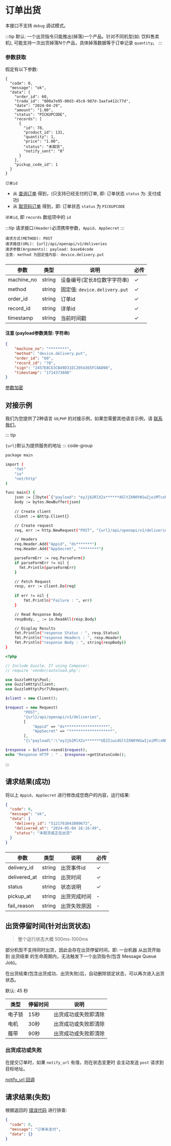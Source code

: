 # 订单出货

本接口不支持 `debug` 调试模式。


:::tip
默认: 一个出货指令只能推出(掉落)一个产品。针对不同机型(如: 饮料售卖机), 可能支持一次出货掉落N个产品，具体掉落数据等于订单记录 `quantity`。
:::


### 参数获取

假定有以下参数: 

```
{
  "code": 0,
  "message": "ok",
  "data": {
    "order_id": 60,
    "trade_id": "800a7e95-00d3-45c8-987d-3aafa412c77d",
    "date": "2024-04-29",
    "amount": "1.00",
    "status": "PICKUPCODE",
    "records": [
      {
        "id": 78,
        "product_id": 131,
        "quantity": 1,
        "price": "1.00",
        "status": "未取货",
        "notify_sent": "0"
      }
    ],
    "pickup_code_id": 1
  }
}
```

`订单id` 
+ 从 [查询订单](order_get.md) 得到，(只支持已经支付的订单, 即: 订单状态 `status` 为: 支付成功)
+ 从 [取货码订单](pickup_code_consume) 得到，即: 订单状态 `status` 为 `PICKUPCODE`

`详单id`, 即 `records` 数组项中的 `id`

:::tip
请求接口`(Header)`必须携带参数，`Appid`、`AppSecret`
:::

```
请求方式(METHOD): POST
请求路径(URL): {url}/api/openapi/v1/deliveries
请求参数(Argsments): payload: base64code
注意: method 为固定值内容: device.delivery.put
```

### <Badge type="danger" text="Payload" />

| 参数       | 类型   | 说明                          | 必传 |
| ---------- | ------ | ----------------------------- | ---- |
| machine_no | string | 设备编号(定长8位数字字符串)   | ✓    |
| method     | string | 固定值: `device.delivery.put` | ✓    |
| order_id   | string | 订单id                        | ✓    |
| record_id  | string | 详单id                        | ✓    |
| timestamp  | string | 当前时间戳                    | ✓    |

#### 注意 (payload参数类型: 字符串)

```json
{
	"machine_no": "********",
	"method": "device.delivery.put",
	"order_id": "60",
	"record_id": "78",
	"sign": "2457E8CE3CB49D31EC2054365FC8AD90",
	"timestamp": "1714373688"
}
```

[参数加密](access_sign.md)

## 对接示例

我们为您提供了2种语言 `GO`,`PHP` 的对接示例，如果您需要其他语言示例，请 [联系我们](support.md)。

::: tip

`{url}`默认为提供服务的地址
::: code-group

```sh [GO]
package main

import (
	"fmt"
	"io"
	"net/http"
)

func main() {
	json := []byte(`{"payload": "eyJjb2RlX2x******dGltZXN0YW1wIjoiMTcxNDE4OTI5OCJ9"}`)
	body := bytes.NewBuffer(json)
	
	// Create client
	client := &http.Client{}

	// Create request
	req, err := http.NewRequest("POST", "{url}/api/openapi/v1/deliveries", body)

	// Headers
	req.Header.Add("Appid", "ds*******")
	req.Header.Add("AppSecret", "********")

	parseFormErr := req.ParseForm()
	if parseFormErr != nil {
	  fmt.Println(parseFormErr)    
	}

	// Fetch Request
	resp, err := client.Do(req)
	
	if err != nil {
		fmt.Println("Failure : ", err)
	}

	// Read Response Body
	respBody, _ := io.ReadAll(resp.Body)

	// Display Results
	fmt.Println("response Status : ", resp.Status)
	fmt.Println("response Headers : ", resp.Header)
	fmt.Println("response Body : ", string(respBody))
}
```

```php [PHP]
<?php

// Include Guzzle. If using Composer:
// require 'vendor/autoload.php';

use GuzzleHttp\Pool;
use GuzzleHttp\Client;
use GuzzleHttp\Psr7\Request;

$client = new Client();

$request = new Request(
        "POST",
        "{url}/api/openapi/v1/deliveries",
        [
            "Appid" => "ds*******************",
            "AppSecret" => "*******************",
        ],
        "{\"payload\":\"eyJjb2RlX2x*******UE2IiwidGltZXN0YW1wIjoiMTcxNDE4OTI5OCJ9\"}");

$response = $client->send($request);
echo "Response HTTP : " . $response->getStatusCode();
```

:::

## 请求结果(成功)

将以上 `Appid`、`AppSecret` 进行修改成您商户的内容，运行结果:

```json
{
  "code": 0,
  "message": "ok",
  "data": {
    "delivery_id": "5121763043809673",
    "delivered_at": "2024-05-04 16:16:49",
    "status": "未取货或正在出货"
  }
}
```

### <Badge type="danger" text="Payload" />

| 参数         | 类型   | 说明         | 必传 |
| ------------ | ------ | ------------ | ---- |
| delivery_id  | string | 出货事件id   | ✓    |
| delivered_at | string | 出货时间     | ✓    |
| status       | string | 状态说明     | ✓    |
| pickup_at    | string | 出货完成时间 | -    |
| fail_reason  | string | 出货失败原因 | -    |

## 出货停留时间(针对出货状态)

> 整个运行状态大概 500ms-1000ms

部分机型不支持同时出货，因此会存在出货停留时间，即: 一台机器 从出货开始 到 出货结束 的生命周期内，无法触发下一个出货指令(包含 Message Queue Job)。

在出货结束(包含出货成功、出货失败)后，自动删除锁定状态，可以再次进入出货状态。

默认: 45 秒

| 类型   | 停留时间 | 说明                 |
| ------ | -------- | -------------------- |
| 电子锁 | 15秒     | 出货成功或失败即清除 |
| 电机   | 30秒     | 出货成功或失败即清除 |
| 履带   | 90秒     | 出货成功或失败即清除 |

### 出货成功或失败

在提交订单时，如果 `notify_url` 有值，则在状态变更时 会主动发送 `post` 请求到目标地址。

[notify_url 回调](notify_url)

## 请求结果(失败)

根据返回的 [错误代码](error_code.md) 进行排查:

```json
{
  "code": 0,
  "message": "订单未支付",
  "data": {}
}
```
